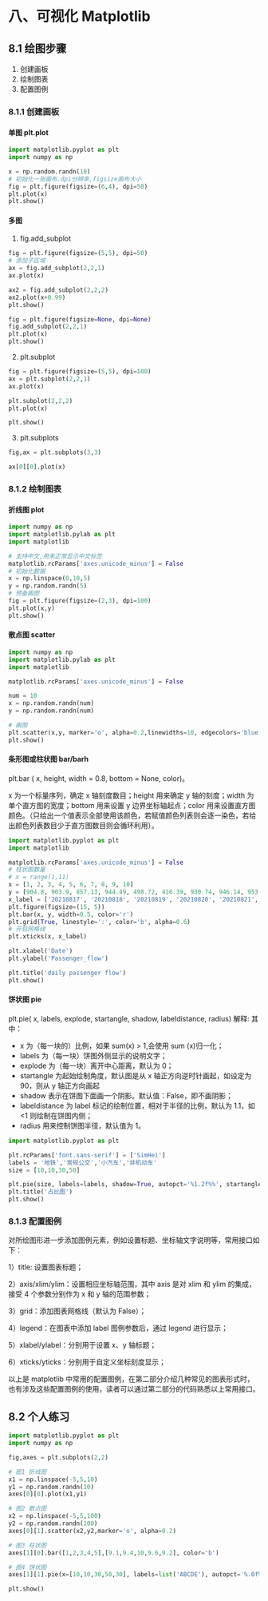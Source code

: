# 八、可视化 Matplotlib

## 8.1 绘图步骤

1. 创建画板
2. 绘制图表
3. 配置图例

### 8.1.1 创建画板

#### 单图 plt.plot

```python
import matplotlib.pyplot as plt
import numpy as np

x = np.random.randn(10)
# 初始化一张画布.dpi分辨率,figsize画布大小
fig = plt.figure(figsize=(6,4), dpi=50)
plt.plot(x)
plt.show()
```

#### 多图

1. fig.add_subplot

```python
fig = plt.figure(figsize=(5,5), dpi=50)
# 添加子区域
ax = fig.add_subplot(2,2,1)
ax.plot(x)

ax2 = fig.add_subplot(2,2,2)
ax2.plot(x+0.99)
plt.show()
```

```python
fig = plt.figure(figsize=None, dpi=None)
fig.add_subplot(2,2,1)
plt.plot(x)
plt.show()
```

2. plt.subplot

```python
fig = plt.figure(figsize=(5,5), dpi=100)
ax = plt.subplot(2,2,1)
ax.plot(x)

plt.subplot(2,2,2)
plt.plot(x)

plt.show()
```

3. plt.subplots

```python
fig,ax = plt.subplots(3,3)

ax[0][0].plot(x)
```

### 8.1.2 绘制图表

#### 折线图 plot

```python
import numpy as np
import matplotlib.pylab as plt
import matplotlib

# 支持中文,用来正常显示中文标签
matplotlib.rcParams['axes.unicode_minus'] = False
# 初始化数据
x = np.linspace(0,10,5)
y = np.random.randn(5)
# 预备画图
fig = plt.figure(figsize=(2,3), dpi=100)
plt.plot(x,y)
plt.show()
```

#### 散点图 scatter

```python
import numpy as np
import matplotlib.pylab as plt
import matplotlib

matplotlib.rcParams['axes.unicode_minus'] = False

num = 10
x = np.random.randn(num)
y = np.random.randn(num)

# 画图
plt.scatter(x,y, marker='o', alpha=0.2,linewidths=10, edgecolors='blue')
plt.show()
```

#### 条形图或柱状图 bar/barh

plt.bar ( x, height, width = 0.8, bottom = None, color)。

x 为一个标量序列，确定 x 轴刻度数目；height 用来确定 y 轴的刻度；width 为单个直方图的宽度；bottom 用来设置 y 边界坐标轴起点；color 用来设置直方图颜色。（只给出一个值表示全部使用该颜色，若赋值颜色列表则会逐一染色，若给出颜色列表数目少于直方图数目则会循环利用）。

```python
import matplotlib.pyplot as plt
import matplotlib

matplotlib.rcParams['axes.unicode_minus'] = False
# 柱状图数量
# x = range(1,11)
x = [1, 2, 3, 4, 5, 6, 7, 8, 9, 10]
y = [904.8, 903.9, 857.13, 944.49, 498.72, 416.39, 930.74, 946.14, 953.54, 953.55]
x_label = ['20210817', '20210818', '20210819', '20210820', '20210821', '20210822', '20210823', '20210824',  '20210825', '20210826']
plt.figure(figsize=(15, 5))
plt.bar(x, y, width=0.5, color='r')
plt.grid(True, linestyle=':', color='b', alpha=0.6)
# 开启网格线
plt.xticks(x, x_label)

plt.xlabel('Date')
plt.ylabel('Passenger_flow')

plt.title('daily passenger flow')
plt.show()
```

#### 饼状图 pie

plt.pie( x, labels, explode, startangle, shadow, labeldistance, radius)
解释:
其中：

- x 为（每一块的）比例，如果 sum(x) > 1,会使用 sum (x)归一化；
- labels 为（每一块）饼图外侧显示的说明文字；
- explode 为（每一块）离开中心距离，默认为 0；
- startangle 为起始绘制角度，默认图是从 x 轴正方向逆时针画起，如设定为 90，则从 y 轴正方向画起
- shadow 表示在饼图下面画一个阴影。默认值：False，即不画阴影；
- labeldistance 为 label 标记的绘制位置，相对于半径的比例，默认为 1.1，如<1 则绘制在饼图内侧；
- radius 用来控制饼图半径，默认值为 1。

```python
import matplotlib.pyplot as plt

plt.rcParams['font.sans-serif'] = ['SimHei']
labels = '地铁','常规公交','小汽车','非机动车'
size = [10,10,30,50]

plt.pie(size, labels=labels, shadow=True, autopct='%1.2f%%', startangle=90)
plt.title('占比图')
plt.show()
```

### 8.1.3 配置图例

对所绘图形进一步添加图例元素，例如设置标题、坐标轴文字说明等，常用接口如下：

1）title: 设置图表标题；

2）axis/xlim/ylim：设置相应坐标轴范围，其中 axis 是对 xlim 和 ylim 的集成，接受 4 个参数分别作为 x 和 y 轴的范围参数；

3）grid：添加图表网格线（默认为 False）；

4）legend：在图表中添加 label 图例参数后，通过 legend 进行显示；

5）xlabel/ylabel：分别用于设置 x、y 轴标题；

6）xticks/yticks：分别用于自定义坐标刻度显示；

以上是 matplotlib 中常用的配置图例，在第二部分介绍几种常见的图表形式时，也有涉及这些配置图例的使用，读者可以通过第二部分的代码熟悉以上常用接口。

## 8.2 个人练习

```python
import matplotlib.pyplot as plt
import numpy as np

fig,axes = plt.subplots(2,2)

# 图1 折线图
x1 = np.linspace(-5,5,10)
y1 = np.random.randn(10)
axes[0][0].plot(x1,y1)

# 图2 散点图
x2 = np.linspace(-5,5,100)
y2 = np.random.randn(100)
axes[0][1].scatter(x2,y2,marker='o', alpha=0.2)

# 图3 柱状图
axes[1][0].bar([1,2,3,4,5],[9.1,9.4,10,9.6,9.2], color='b')

# 图4 饼状图
axes[1][1].pie(x=[10,10,30,50,30], labels=list('ABCDE'), autopct='%.0f%%',explode=[0, 0.2, 0, 0,0.2])

plt.show()
```